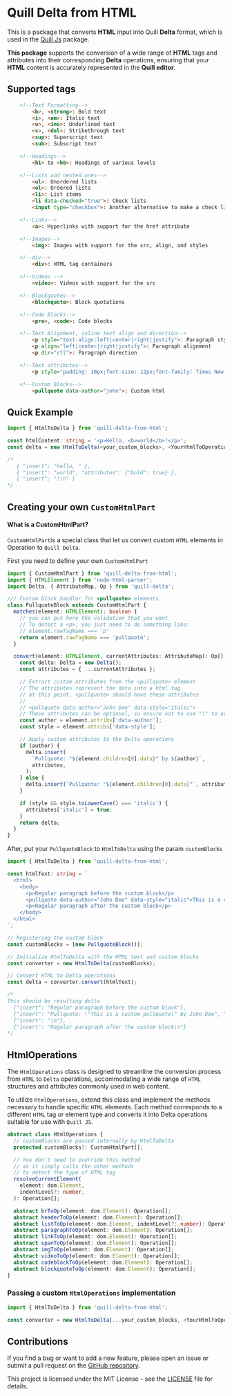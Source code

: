 # Quill Delta from HTML

This is a package that converts **HTML** input into Quill **Delta** format, which is used in the [Quill Js](https://quilljs.com/) package.

**This package** supports the conversion of a wide range of **HTML** tags and attributes into their corresponding **Delta** operations, ensuring that your **HTML** content is accurately represented in the **Quill editor**.

## Supported tags

```html
    <!--Text Formatting-->
        <b>, <strong>: Bold text
        <i>, <em>: Italic text
        <u>, <ins>: Underlined text
        <s>, <del>: Strikethrough text
        <sup>: Superscript text
        <sub>: Subscript text

    <!--Headings-->
        <h1> to <h6>: Headings of various levels

    <!--Lists and nested ones-->
        <ul>: Unordered lists
        <ol>: Ordered lists
        <li>: List items
        <li data-checked="true">: Check lists
        <input type="checkbox">: Another alternative to make a check lists

    <!--Links-->
        <a>: Hyperlinks with support for the href attribute

    <!--Images-->
        <img>: Images with support for the src, align, and styles

    <!--div-->
        <div>: HTML tag containers

    <!--Videos -->
        <video>: Videos with support for the src

    <!--Blockquotes-->
        <blockquote>: Block quotations

    <!--Code Blocks-->
        <pre>, <code>: Code blocks

    <!--Text Alignment, inline text align and direction-->
        <p style="text-align:left|center|right|justify">: Paragraph style alignment
        <p align="left|center|right|justify">: Paragraph alignment
        <p dir="rtl">: Paragraph direction

    <!--Text attributes-->
        <p style="padding: 10px;font-size: 12px;font-family: Times New Roman;color:#ffffff">: Inline attributes

    <!--Custom Blocks-->
        <pullquote data-author="john">: Custom html
```

## Quick Example

```typescript
import { HtmlToDelta } from 'quill-delta-from-html';

const htmlContent: string = '<p>Hello, <b>world</b>!</p>';
const delta = new HtmlToDelta(<your_custom_blocks>, <YourHtmlToOperationsImpl>, <your_black_nodes_list>).convert(htmlContent);

/*
   { "insert": "hello, " },
   { "insert": "world", "attributes": {"bold": true} },
   { "insert": "!\n" }
*/
```

## Creating your own `CustomHtmlPart`

#### What is a CustomHtmlPart?

`CustomHtmlPart`is a special class that let us convert custom `HTML` elements in Operation to `Quill Delta`. 

First you need to define your own `CustomHtmlPart`

```typescript
import { CustomHtmlPart } from 'quill-delta-from-html';
import { HTMLElement } from 'node-html-parser';
import Delta, { AttributeMap, Op } from 'quill-delta';

/// Custom block handler for <pullquote> elements.
class PullquoteBlock extends CustomHtmlPart {
  matches(element: HTMLElement): boolean {
    // you can put here the validation that you want
    // To detect a <p>, you just need to do something like:
    // element.rawTagName === 'p'
    return element.rawTagName === 'pullquote';
  }

  convert(element: HTMLElement, currentAttributes: AttributeMap): Op[] {
    const delta: Delta = new Delta();
    const attributes = { ...currentAttributes };

    // Extract custom attributes from the <pullquote> element
    // The attributes represent the data into a html tag
    // at this point, <pullquote> should have these attributes
    //
    // <pullquote data-author="John Doe" data-style="italic">
    // These attributes can be optional, so ensure not to use "!" to avoid any null conflict
    const author = element.attribs['data-author'];
    const style = element.attribs['data-style'];

    // Apply custom attributes to the Delta operations
    if (author) {
      delta.insert(
        `Pullquote: "${element.children[0].data}" by ${author}`,
        attributes,
      );
    } else {
      delta.insert(`Pullquote: "${element.children[0].data}"`, attributes);
    }

    if (style && style.toLowerCase() === 'italic') {
      attributes['italic'] = true;
    }
    return delta;
  }
}
```

After, put your `PullquoteBlock` to `HtmlToDelta` using the param `customBlocks`

```typescript
import { HtmlToDelta } from 'quill-delta-from-html';

const htmlText: string = `
  <html>
    <body>
      <p>Regular paragraph before the custom block</p>
      <pullquote data-author="John Doe" data-style="italic">This is a custom pullquote</pullquote>
      <p>Regular paragraph after the custom block</p>
    </body>
  </html>
`;

// Registering the custom block
const customBlocks = [new PullquoteBlock()];

// Initialize HtmlToDelta with the HTML text and custom blocks
const converter = new HtmlToDelta(customBlocks);

// Convert HTML to Delta operations
const delta = converter.convert(htmlText);

/*
This should be resulting delta
  {"insert": "Regular paragraph before the custom block"},
  {"insert": "Pullquote: \"This is a custom pullquote\" by John Doe", "attributes": {"italic": true}},
  {"insert": "\n"},
  {"insert": "Regular paragraph after the custom block\n"}
*/
```

## HtmlOperations

The `HtmlOperations` class is designed to streamline the conversion process from `HTML` to `Delta` operations, accommodating a wide range of `HTML` structures and attributes commonly used in web content.

To utilize `HtmlOperations`, extend this class and implement the methods necessary to handle specific `HTML` elements. Each method corresponds to a different `HTML` tag or element type and converts it into Delta operations suitable for use with `Quill JS`.

```typescript
abstract class HtmlOperations {
  // customBlocks are passed internally by HtmlToDelta
  protected customBlocks?: CustomHtmlPart[];

  // You don't need to override this method
  // as it simply calls the other methods
  // to detect the type of HTML tag
  resolveCurrentElement(
    element: dom.Element,
    indentLevel?: number,
  ): Operation[];

  abstract brToOp(element: dom.Element): Operation[];
  abstract headerToOp(element: dom.Element): Operation[];
  abstract listToOp(element: dom.Element, indentLevel?: number): Operation[];
  abstract paragraphToOp(element: dom.Element): Operation[];
  abstract linkToOp(element: dom.Element): Operation[];
  abstract spanToOp(element: dom.Element): Operation[];
  abstract imgToOp(element: dom.Element): Operation[];
  abstract videoToOp(element: dom.Element): Operation[];
  abstract codeblockToOp(element: dom.Element): Operation[];
  abstract blockquoteToOp(element: dom.Element): Operation[];
}
```

### Passing a custom `HtmlOperations` implementation 

```typescript
import { HtmlToDelta } from 'quill-delta-from-html';

const converter = new HtmlToDelta(...your_custom_blocks, <YourHtmlToOperationsImpl>);
```

## Contributions

If you find a bug or want to add a new feature, please open an issue or submit a pull request on the [GitHub repository](https://github.com/CatHood0/quill-delta-from-html).

This project is licensed under the MIT License - see the [LICENSE](https://github.com/CatHood0/quill-delta-from-html/blob/Main/LICENSE) file for details.
